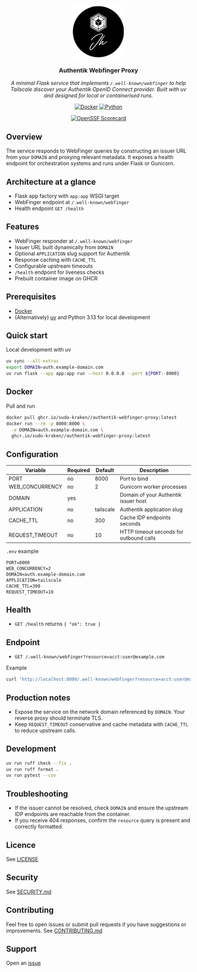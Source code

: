 <div align="center">
<img src="https://raw.githubusercontent.com/sudo-kraken//authentik-webfinger-proxy/main/docs/assets/logo.png" align="center" width="144px" height="144px"/>

### Authentik Webfinger Proxy

_A minimal Flask service that implements `/.well-known/webfinger` to help Tailscale discover your Authentik OpenID Connect provider. Built with uv and designed for local or containerised runs._

</div>

<div align="center">

[![Docker](https://img.shields.io/github/v/tag/sudo-kraken/authentik-webfinger-proxy?label=docker&logo=docker&style=for-the-badge)](https://github.com/sudo-kraken//authentik-webfinger-proxy/pkgs/container//authentik-webfinger-proxy) [![Python](https://img.shields.io/python/required-version-toml?tomlFilePath=https%3A%2F%2Fraw.githubusercontent.com%2Fsudo-kraken%2F/authentik-webfinger-proxy%2Fmain%2Fpyproject.toml&logo=python&logoColor=yellow&color=3776AB&style=for-the-badge)](https://github.com/sudo-kraken/authentik-webfinger-proxy/blob/main/pyproject.toml)
</div>

<div align="center">

[![OpenSSF Scorecard](https://img.shields.io/ossf-scorecard/github.com/sudo-kraken/authentik-webfinger-proxy?label=openssf%20scorecard&style=for-the-badge)](https://scorecard.dev/viewer/?uri=github.com/sudo-kraken/authentik-webfinger-proxy)

</div>

## Overview

The service responds to WebFinger queries by constructing an issuer URL from your `DOMAIN` and proxying relevant metadata. It exposes a health endpoint for orchestration systems and runs under Flask or Gunicorn.

## Architecture at a glance

- Flask app factory with `app:app` WSGI target
- WebFinger endpoint at `/.well-known/webfinger`
- Health endpoint `GET /health`

## Features

- WebFinger responder at `/.well-known/webfinger`
- Issuer URL built dynamically from `DOMAIN`
- Optional `APPLICATION` slug support for Authentik
- Response caching with `CACHE_TTL`
- Configurable upstream timeouts
- `/health` endpoint for liveness checks
- Prebuilt container image on GHCR

## Prerequisites

- [Docker](https://www.docker.com/)
- (Alternatively) [uv](https://docs.astral.sh/uv/) and Python 3.13 for local development

## Quick start

Local development with uv

```bash
uv sync --all-extras
export DOMAIN=auth.example-domain.com
uv run flask --app app:app run --host 0.0.0.0 --port ${PORT:-8000}
```

## Docker

Pull and run

```bash
docker pull ghcr.io/sudo-kraken//authentik-webfinger-proxy:latest
docker run --rm -p 8000:8000 \
  -e DOMAIN=auth.example-domain.com \
  ghcr.io/sudo-kraken//authentik-webfinger-proxy:latest
```

## Configuration

| Variable | Required | Default | Description |
|----------|----------|---------|-------------|
| PORT | no | 8000 | Port to bind |
| WEB_CONCURRENCY | no | 2 | Gunicorn worker processes |
| DOMAIN | yes |  | Domain of your Authentik issuer host |
| APPLICATION | no | tailscale | Authentik application slug |
| CACHE_TTL | no | 300 | Cache IDP endpoints seconds |
| REQUEST_TIMEOUT | no | 10 | HTTP timeout seconds for outbound calls |

`.env` example

```dotenv
PORT=8000
WEB_CONCURRENCY=2
DOMAIN=auth.example-domain.com
APPLICATION=tailscale
CACHE_TTL=300
REQUEST_TIMEOUT=10
```

## Health

- `GET /health` returns `{ "ok": true }`

## Endpoint

- `GET /.well-known/webfinger?resource=acct:user@example.com`

Example

```bash
curl "http://localhost:8000/.well-known/webfinger?resource=acct:user@example.com"
```

## Production notes

- Expose the service on the network domain referenced by `DOMAIN`. Your reverse proxy should terminate TLS.
- Keep `REQUEST_TIMEOUT` conservative and cache metadata with `CACHE_TTL` to reduce upstream calls.

## Development

```bash
uv run ruff check --fix .
uv run ruff format .
uv run pytest --cov
```

## Troubleshooting

- If the issuer cannot be resolved, check `DOMAIN` and ensure the upstream IDP endpoints are reachable from the container.
- If you receive 404 responses, confirm the `resource` query is present and correctly formatted.

## Licence
See [LICENSE](LICENSE)

## Security
See [SECURITY.md](SECURITY.md)

## Contributing
Feel free to open issues or submit pull requests if you have suggestions or improvements.
See [CONTRIBUTING.md](CONTRIBUTING.md)

## Support
Open an [issue](/../../issues)
